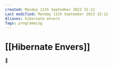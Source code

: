 ```yaml
---
created: Monday 11th September 2023 15:12
Last modified: Monday 11th September 2023 15:12
Aliases: hibernate envers
Tags: programming
---
```


# [[Hibernate Envers]]

📌

